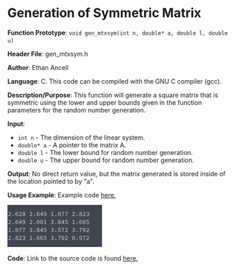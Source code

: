# Generation of Symmetric Matrix
**Function Prototype**: ```void gen_mtxsym(int n, double* a, double l, double u)```

**Header File**: gen_mtxsym.h

**Author**: Ethan Ancell

**Language**: C. This code can be compiled with the GNU C compiler (gcc).

**Description/Purpose**: This function will generate a square matrix that
is symmetric using the lower and upper bounds given in the function
parameters for the random number generation.

**Input**:
* ```int n``` - The dimension of the linear system.
* ```double* a``` - A pointer to the matrix A.
* ```double l``` - The lower bound for random number generation.
* ```double u``` - The upper bound for random number generation.

**Output**: No direct return value, but the matrix generated is stored inside of the location pointed to by "a".

**Usage Example**: Example code [here.](../software/matrix/generation/gen_mtxsym_example.c/)

![Matrix declaration](images/gen_mtxsym.png)

**Code**: Link to the source code is found [here.](../shared_library/src/gen_mtxsym.c)
